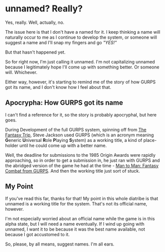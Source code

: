 # unnamed? Really?

Yes, really. Well, actually, no.

The issue here is that I don't have a named for it. I keep thinking a name will naturally occur to me as I continue to develop the system, or someone will suggest a name and I'll snap my fingers and go *"YES!"*

But that hasn't happened yet.

So for right now, I'm just calling it unnamed. I'm not capitalizing unnamed because I legitimately hope I'll come up with something better. Or someone will. Whichever.

Either way, however, it's starting to remind me of the story of how GURPS got its name, and I don't know how I feel about that.

## Apocrypha: How GURPS got its name

I can't find a reference for it, so the story is probably apocryphal, but here goes. 

During Development of the full GURPS system, spinning off from [The Fantasy Trip](https://en.wikipedia.org/wiki/The_Fantasy_Trip), Steve Jackson used GURPS (which is an acronym meaning **G**eneric **U**niversal **R**ole **P**laying **S**ystem) as a working title, a kind of place-holder until he could come up with a better name.

Well, the deadline for submissions to the 1985 Origin Awards were rapidly approaching, so in order to get a submission in, he just ran with GURPS and the abridged version of the game he had at the time - [Man to Man: Fantasy Combat from GURPS](https://en.wikipedia.org/wiki/Steve_Jackson's_Man_to_Man). And then the working title just sort of stuck.

## My Point

If you've read this far, thanks for that! My point in this whole diatribe is that unnamed is a working title for the system. That's not its official name, however.

I'm not especially worried about an official name while the game is in this alpha state, but I will need a name eventually. If I wind up going with unnamed, I want it to be because it was the best name available, not because I got accustomed to it.

So, please, by all means, suggest names. I'm all ears.